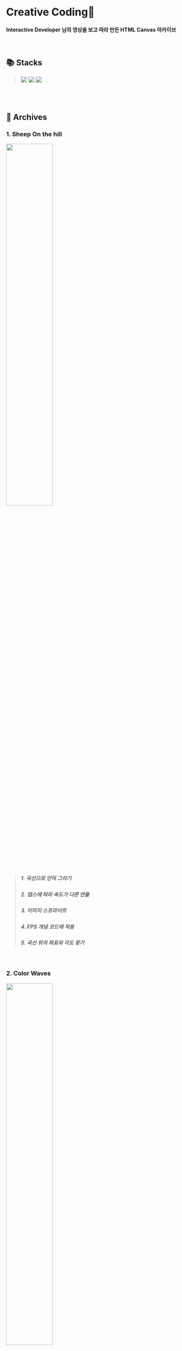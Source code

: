# Creative Coding🐙
#### **Interactive Developer** 님의 영상을 보고 따라 만든 HTML Canvas 아카이브
</br>

## 📚 Stacks
> <img src="https://img.shields.io/badge/JavaScript-F7DF1E?style=for-the-badge&logo=JavaScript&logoColor=black"> <img src="https://img.shields.io/badge/HTML5-E34F26?style=for-the-badge&logo=HTML5&logoColor=white"> <img src="https://img.shields.io/badge/CSS3-1572B6?style=for-the-badge&logo=CSS3&logoColor=white">
</br>
</br>


## 🪸 Archives
### 1. Sheep On the hill
<img src="https://user-images.githubusercontent.com/93391058/198867840-1bda8733-1c95-4d3e-a19a-4c38f48a57ae.gif" width="50%">

> ##### 1. 곡선으로 언덕 그리기
> ##### 2. 뎁스에 따라 속도가 다른 연출
> ##### 3. 이미지 스프라이트
> ##### 4. FPS 개념 코드에 적용
> ##### 5. 곡선 위의 좌표와 각도 찾기
</br>

### 2. Color Waves
<img src="https://user-images.githubusercontent.com/93391058/200107642-776d1f31-970f-4e3a-97f1-f862fa0e0e94.gif" width="50%">


> ##### 1. 이미지로부터 color 추출하기
> ##### 2. 이미지 픽셀 단위로 나누기
> ##### 3. 물결 효과 나타내기
</br>

### 3. hanging box
<img src="https://user-images.githubusercontent.com/93391058/200107642-776d1f31-970f-4e3a-97f1-f862fa0e0e94.gif" width="50%">


> ##### 1. 이미지로부터 color 추출하기
> ##### 2. 이미지 픽셀 단위로 나누기
> ##### 3. 물결 효과 나타내기
</br>

### 4. Color gradation
<img src="https://user-images.githubusercontent.com/93391058/200107642-776d1f31-970f-4e3a-97f1-f862fa0e0e94.gif" width="50%">


> ##### 1. 이미지로부터 color 추출하기
> ##### 2. 이미지 픽셀 단위로 나누기
> ##### 3. 물결 효과 나타내기